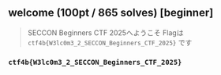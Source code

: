 ## welcome (100pt / 865 solves) [beginner]
> SECCON Beginners CTF 2025へようこそ Flagは `ctf4b{W3lc0m3_2_SECCON_Beginners_CTF_2025}` です

### `ctf4b{W3lc0m3_2_SECCON_Beginners_CTF_2025}`
